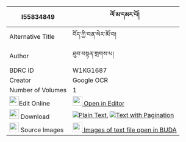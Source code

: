 |I55834849|ལོ་མ་དམར་པོ། 
| --- | --- 
|Alternative Title |བོད་ཀྱི་བན་སེར་མོ་བ།
|Author| ཐུབ་བསྟན་གྲགས་པ།
|BDRC ID | W1KG1687
|Creator | Google OCR
|Number of Volumes| 1
|<img width="25" src="https://img.icons8.com/color/25/000000/edit-property.png">Edit Online| [<img width="25" src="https://avatars.githubusercontent.com/u/45091458?s=200&v=4"> Open in Editor](http://editor.openpecha.org/I55834849)
|<img width="25" src="https://img.icons8.com/fluent/48/000000/download-2.png"/>  Download | [![](https://img.icons8.com/color/20/000000/txt.png)Plain Text](https://github.com/Openpecha/I55834849/releases/download/v1/loma_marpo_plain_I55834849.zip), [![](https://img.icons8.com/color/20/000000/txt.png)Text with Pagination](https://github.com/Openpecha/I55834849/releases/download/v1/loma_marpo_pages_I55834849.zip)
|<img width="25" src="https://img.icons8.com/plasticine/100/000000/pictures-folder.png"/>  Source Images | [<img width="25" src="https://library.bdrc.io/icons/BUDA-small.svg"> Images of text file open in BUDA](https://library.bdrc.io/show/bdr:W1KG1687)